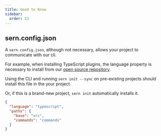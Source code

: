 ```yaml
---
title: Good to Know
sidebar:
  order: 13
---
```


## sern.config.json

A `sern.config.json`, although not necessary, allows your project to communicate with our cli.

For example, when installing TypeScript plugins, the language property is necessary to install from our [open source repository](https://github.com/sern-handler/awesome-plugins).

Using the CLI and running `sern init --sync` on pre-existing projects should install this file in the your project.

Or, if this is a brand-new project, `sern init` automatically installs it.

```json title="sern.config.json"
{
  "language": "typescript",
  "paths": {
    "base": "src",
    "commands": "commands"
  }
}
```
